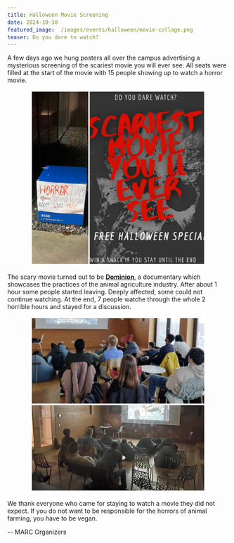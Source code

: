 ```yaml
---
title: Halloween Movie Screening
date: 2024-10-30
featured_image:  /images/events/halloween/movie-collage.png
teaser: Do you dare to watch?
---
```


A few days ago we hung posters all over the campus advertising a mysterious screening of the scariest movie you will ever see. All seats were filled at the start of the movie with 15 people showing up to watch a horror movie.

<p align="center">
    <img height=400 src="/images/events/halloween/poster-collage.png" alt="poster1" />
</p>

The scary movie turned out to be [**Dominion**](https://watchdominion.com), a documentary which showcases the practices of the animal agriculture industry. After about 1 hour some people started leaving. Deeply affected, some could not continue watching. At the end, 7 people watche through the whole 2 horrible hours and stayed for a discussion.

<p align="center">
    <img height=400 src="/images/events/halloween/movie-collage.png" alt="poster1" />
</p>

We thank everyone who came for staying to watch a movie they did not expect. If you do not want to be responsible for the horrors of animal farming, you have to be vegan.

--
MARC Organizers